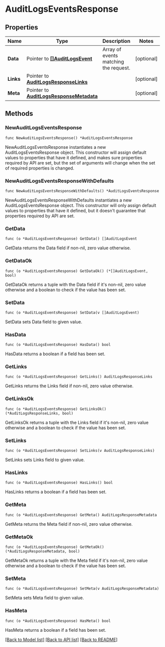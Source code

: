 # AuditLogsEventsResponse

## Properties

| Name      | Type                                                                     | Description                           | Notes      |
| --------- | ------------------------------------------------------------------------ | ------------------------------------- | ---------- |
| **Data**  | Pointer to [**[]AuditLogsEvent**](AuditLogsEvent.md)                     | Array of events matching the request. | [optional] |
| **Links** | Pointer to [**AuditLogsResponseLinks**](AuditLogsResponseLinks.md)       |                                       | [optional] |
| **Meta**  | Pointer to [**AuditLogsResponseMetadata**](AuditLogsResponseMetadata.md) |                                       | [optional] |

## Methods

### NewAuditLogsEventsResponse

`func NewAuditLogsEventsResponse() *AuditLogsEventsResponse`

NewAuditLogsEventsResponse instantiates a new AuditLogsEventsResponse object.
This constructor will assign default values to properties that have it defined,
and makes sure properties required by API are set, but the set of arguments
will change when the set of required properties is changed.

### NewAuditLogsEventsResponseWithDefaults

`func NewAuditLogsEventsResponseWithDefaults() *AuditLogsEventsResponse`

NewAuditLogsEventsResponseWithDefaults instantiates a new AuditLogsEventsResponse object.
This constructor will only assign default values to properties that have it defined,
but it doesn't guarantee that properties required by API are set.

### GetData

`func (o *AuditLogsEventsResponse) GetData() []AuditLogsEvent`

GetData returns the Data field if non-nil, zero value otherwise.

### GetDataOk

`func (o *AuditLogsEventsResponse) GetDataOk() (*[]AuditLogsEvent, bool)`

GetDataOk returns a tuple with the Data field if it's non-nil, zero value otherwise
and a boolean to check if the value has been set.

### SetData

`func (o *AuditLogsEventsResponse) SetData(v []AuditLogsEvent)`

SetData sets Data field to given value.

### HasData

`func (o *AuditLogsEventsResponse) HasData() bool`

HasData returns a boolean if a field has been set.

### GetLinks

`func (o *AuditLogsEventsResponse) GetLinks() AuditLogsResponseLinks`

GetLinks returns the Links field if non-nil, zero value otherwise.

### GetLinksOk

`func (o *AuditLogsEventsResponse) GetLinksOk() (*AuditLogsResponseLinks, bool)`

GetLinksOk returns a tuple with the Links field if it's non-nil, zero value otherwise
and a boolean to check if the value has been set.

### SetLinks

`func (o *AuditLogsEventsResponse) SetLinks(v AuditLogsResponseLinks)`

SetLinks sets Links field to given value.

### HasLinks

`func (o *AuditLogsEventsResponse) HasLinks() bool`

HasLinks returns a boolean if a field has been set.

### GetMeta

`func (o *AuditLogsEventsResponse) GetMeta() AuditLogsResponseMetadata`

GetMeta returns the Meta field if non-nil, zero value otherwise.

### GetMetaOk

`func (o *AuditLogsEventsResponse) GetMetaOk() (*AuditLogsResponseMetadata, bool)`

GetMetaOk returns a tuple with the Meta field if it's non-nil, zero value otherwise
and a boolean to check if the value has been set.

### SetMeta

`func (o *AuditLogsEventsResponse) SetMeta(v AuditLogsResponseMetadata)`

SetMeta sets Meta field to given value.

### HasMeta

`func (o *AuditLogsEventsResponse) HasMeta() bool`

HasMeta returns a boolean if a field has been set.

[[Back to Model list]](../README.md#documentation-for-models) [[Back to API list]](../README.md#documentation-for-api-endpoints) [[Back to README]](../README.md)
